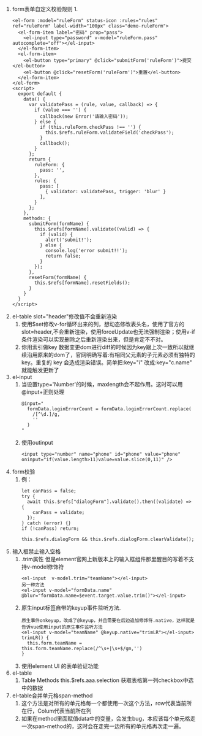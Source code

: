 1. form表单自定义校验规则
   1. 
    ```
    <el-form :model="ruleForm" status-icon :rules="rules" ref="ruleForm" label-width="100px" class="demo-ruleForm">
      <el-form-item label="密码" prop="pass">
        <el-input type="password" v-model="ruleForm.pass" autocomplete="off"></el-input>
      </el-form-item>
      <el-form-item>
        <el-button type="primary" @click="submitForm('ruleForm')">提交</el-button>
        <el-button @click="resetForm('ruleForm')">重置</el-button>
      </el-form-item>
    </el-form>
    <script>
      export default {
        data() {
          var validatePass = (rule, value, callback) => {
            if (value === '') {
              callback(new Error('请输入密码'));
            } else {
              if (this.ruleForm.checkPass !== '') {
                this.$refs.ruleForm.validateField('checkPass');
              }
              callback();
            }
          };
          return {
            ruleForm: {
              pass: '',
            },
            rules: {
              pass: [
                { validator: validatePass, trigger: 'blur' }
              ],
            }
          };
        },
        methods: {
          submitForm(formName) {
            this.$refs[formName].validate((valid) => {
              if (valid) {
                alert('submit!');
              } else {
                console.log('error submit!!');
                return false;
              }
            });
          },
          resetForm(formName) {
            this.$refs[formName].resetFields();
          }
        }
      }
    </script>
    ```
2. el-table slot="header"修改值不会重新渲染
   1. 使用$set修改v-for循环出来的列，想动态修改表头名，使用了官方的slot=header,不会重新渲染，使用forceUpdate也无法强制渲染；使用v-if条件渲染可以实现删除之后重新渲染出来，但是肯定不不对。
   2. 你用索引做key 数据变更dom进行diff的时候因为key跟上次一致所以就继续沿用原来的dom了，官网明确写着:有相同父元素的子元素必须有独特的 key。重复的 key 会造成渲染错误。简单把:key="i" 改成:key="c.name" 就能触发更新了
3. el-input
   1. 当设置type='Number'的时候，maxlength会不起作用。这时可以用@input+正则处理
      ```
      @input="
        formData.loginErrorCount = formData.loginErrorCount.replace(
          /[^\d.]/g,
          ''
        )
      " 
      ```
   2. 使用outinput
      ```
      <input type="number" name="phone" id="phone" value="phone" oninput="if(value.length>11)value=value.slice(0,11)" />
      ```
4. form校验
   1. 例：
      ```
      let canPass = false;
      try {
        await this.$refs["dialogForm"].validate().then((validate) => {
          canPass = validate;
        });
      } catch (error) {}
      if (!canPass) return;

      this.$refs.dialogForm && this.$refs.dialogForm.clearValidate();
      ```
5. 输入框禁止输入空格
   1. .trim属性  但是element官网上新版本上的输入框组件那里醒目的写着不支持v-model修饰符
      ```
      <el-input  v-model.trim="teamName"></el-input>
      另一种方法
      <el-input v-model="formData.name" @blur="formData.name=$event.target.value.trim()"></el-input>
      ```
   2. 原生input标签自带的keyup事件监听方法.
      ```
      原生事件onkeyup，改成了@keyup，并且需要在后边追加修饰符.native，这样就是告诉vue使用input的原生事件监听方法
      <el-input v-model="teamName" @keyup.native="trimLR"></el-input>
      trimLR() {
        this.form.teamName = this.form.teamName.replace(/^\s+|\s+$/gm,'')
      }
      ```
   3. 使用element UI 的表单验证功能
6. el-table
   1. Table Methods this.$refs.aaa.selection 获取表格第一列checkbox中选中的数据
7. el-table合并单元格span-method
   1. 这个方法是对所有的单元格每一个都使用一次这个方法，row代表当前所在行，Colum代表当前所在列
   2. 如果在method里面赋值data中的变量，会发生bug，本应该每个单元格走一次span-method的，这时会在走完一边所有的单元格再次走一遍。